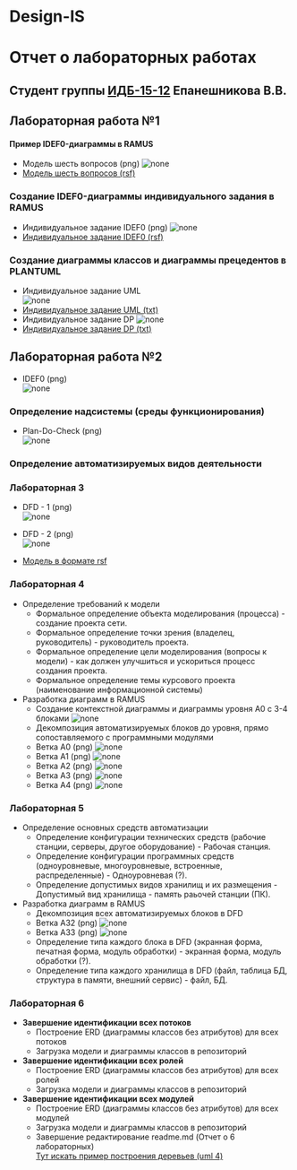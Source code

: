 # Design-IS
# Отчет о лабораторных работах
## Студент группы [ИДБ-15-12](https://github.com/stankin/design-2018/wiki/list-idb-15-12) Епанешникова В.В.
## Лабораторная работа №1
#### Пример IDEF0-диаграммы в RAMUS
* Модель шесть вопросов (png)
![none](https://raw.githubusercontent.com/VittoTory/Design-IS/master/1LR/model.png)
* [Модель шесть вопросов (rsf)](https://github.com/VittoTory/Design-IS/blob/master/1LR/%D0%A8%D0%B0%D0%B1%D0%BB%D0%BE%D0%BD%20%D0%A8%D0%B5%D1%81%D1%82%D1%8C%20%D0%B2%D0%BE%D0%BF%D1%80%D0%BE%D1%81%D0%BE%D0%B2.rsf)
### Создание IDEF0-диаграммы индивидуального задания в RAMUS
* Индивидуальное задание IDEF0 (png)
![none](https://raw.githubusercontent.com/VittoTory/Design-IS/master/1LR/Modelirovanie.png)
* [Индивидуальное задание IDEF0 (rsf)](https://github.com/VittoTory/Design-IS/blob/master/1LR/Modelirovanie.rsf)<br>
### Создание диаграммы классов и диаграммы прецедентов в PLANTUML
* Индивидуальное задание UML <br>
 ![none](https://raw.githubusercontent.com/VittoTory/Design-IS/master/1LR/UML.png)
* [Индивидуальное задание UML (txt)](https://github.com/VittoTory/Design-IS/blob/master/1LR/UML.txt)
* Индивидуальное задание DP 
![none](https://raw.githubusercontent.com/VittoTory/Design-IS/master/1LR/DP.png)
* [Индивидуальное задание DP (txt)](https://github.com/VittoTory/Design-IS/blob/master/1LR/DP.txt)<br>

## Лабораторная работа №2

* IDEF0 (png) <br>
![none](https://raw.githubusercontent.com/VittoTory/Design-IS/master/2LR/IDEF0.png)
 
 ### Определение надсистемы (среды функционирования) <br>
* Plan-Do-Check (png) <br>
![none](https://raw.githubusercontent.com/VittoTory/Design-IS/master/2LR/PDC.png)

 ### Определение автоматизируемых видов деятельности <br>

### Лабораторная 3

* DFD - 1 (png) <br>
![none](https://raw.githubusercontent.com/VittoTory/Design-IS/master/2LR/DFD%20(BD).png)

* DFD - 2 (png) <br>
![none](https://raw.githubusercontent.com/VittoTory/Design-IS/master/2LR/DFD%20(2).png)

* [Модель в формате rsf ](https://github.com/VittoTory/Design-IS/blob/master/2LR/Моделирование%20(декомпозиция).rsf) <br>

### Лабораторная 4
* Определение требований к модели
  - Формальное определение объекта моделирования (процесса) - создание проекта сети.
  - Формальное определение точки зрения (владелец, руководитель) - руководитель проекта.
  - Формальное определение цели моделирования (вопросы к модели) - как должен улучшиться и ускориться процесс создания проекта.
  - Формальное определение темы курсового проекта (наименование информационной системы)
* Разработка диаграмм в RAMUS
  - Создание контекстной диаграммы и диаграммы уровня A0 c 3-4 блоками
  ![none](https://raw.githubusercontent.com/VittoTory/Design-IS/master/4LR/01_A0.jpg)
  - Декомпозиция автоматизируемых блоков до уровня, прямо сопоставляемого с программными модулями
  * Ветка А0 (png)
  ![none](https://raw.githubusercontent.com/VittoTory/Design-IS/master/4LR/02_A0.jpg)
  * Ветка А1 (png)
  ![none](https://raw.githubusercontent.com/VittoTory/Design-IS/master/4LR/03_A1.jpg)
  * Ветка А2 (png)
  ![none](https://raw.githubusercontent.com/VittoTory/Design-IS/master/4LR/04_A2.jpg)
  * Ветка А3 (png)
  ![none](https://raw.githubusercontent.com/VittoTory/Design-IS/master/4LR/05_A3.jpg)
  * Ветка А4 (png)
  ![none](https://raw.githubusercontent.com/VittoTory/Design-IS/master/4LR/08_A4.jpg)
### Лабораторная 5
* Определение основных средств автоматизации
  - Определение конфигурации технических средств (рабочие станции, серверы, другое оборудование) - Рабочая станция.
  - Определение конфигурации программных средств (одноуровневые, многоуровневые, встроенные, распределенные) - Одноуровневая (?).
  - Определение допустимых видов хранилищ и их размещения - Допустимый вид хранилища - память раьочей станции (ПК).
* Разработка диаграмм в RAMUS
  - Декомпозиция всех автоматизируемых блоков в DFD
  * Ветка А32 (png)
  ![none](https://raw.githubusercontent.com/VittoTory/Design-IS/master/5LR/06_A32.jpg)
  * Ветка А33 (png)
  ![none](https://raw.githubusercontent.com/VittoTory/Design-IS/master/5LR/07_A33.jpg)
  - Определение типа каждого блока в DFD (экранная форма, печатная форма, модуль обработки) - экранная форма, модуль обработки (?).
  - Определение типа каждого хранилища в DFD (файл, таблица БД, структура в памяти, внешний сервис) - файл, БД.
### Лабораторная 6
* **Завершение идентификации всех потоков**
  - Построение ERD (диаграммы классов без атрибутов) для всех потоков
  - Загрузка модели и диаграммы классов в репозиторий
* **Завершение идентификации всех ролей**
  - Построение ERD (диаграммы классов без атрибутов) для всех ролей
  - Загрузка модели и диаграммы классов в репозиторий
* **Завершение идентификации всех модулей**
  - Построение ERD (диаграммы классов без атрибутов) для всех модулей
  - Загрузка модели и диаграммы классов в репозиторий
  - Завершение редактирование readme.md (Отчет о 6 лабораторных) <br>
[Тут искать пример построения деревьев (uml 4)](https://github.com/okoff/okoff.github.io/tree/master/oop)
